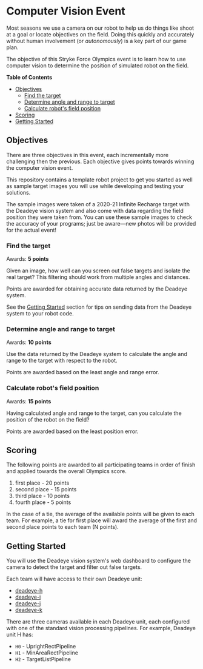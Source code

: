 # Computer Vision Event
<!--
9/23 kick-off
11/11 end of competition
-->

Most seasons we use a camera on our robot to help us do things like
shoot at a goal or locate objectives on the field. Doing this quickly and
accurately without human involvement (or *autonomously*) is a key part of our
game plan.

The objective of this Stryke Force Olympics event is to learn how to use
computer vision to determine the position of simulated robot on the field.

<!-- START doctoc generated TOC please keep comment here to allow auto update -->
<!-- DON'T EDIT THIS SECTION, INSTEAD RE-RUN doctoc TO UPDATE -->
**Table of Contents**

- [Objectives](#objectives)
  - [Find the target](#find-the-target)
  - [Determine angle and range to target](#determine-angle-and-range-to-target)
  - [Calculate robot's field position](#calculate-robots-field-position)
- [Scoring](#scoring)
- [Getting Started](#getting-started)

<!-- END doctoc generated TOC please keep comment here to allow auto update -->

## Objectives

There are three objectives in this event, each incrementally more challenging
then the previous. Each objective gives points towards winning the computer
vision event.

This repository contains a template robot project to get you started as well as
sample target images you will use while developing and testing your solutions.

The sample images were taken of a 2020-21 Infinite Recharge target with the
Deadeye vision system and also come with data regarding the field position they
were taken from. You can use these sample images to check the accuracy of your
programs; just be aware—new photos will be provided for the actual event!

### Find the target

Awards: **5 points**

Given an image, how well can you screen out false targets and isolate the real
target? This filtering should work from multiple angles and distances.

Points are awarded for obtaining accurate data returned by the Deadeye system.

See the [Getting Started](#getting-started) section for tips on sending data
from the Deadeye system to your robot code.

### Determine angle and range to target

Awards: **10 points**

Use the data returned by the Deadeye system to calculate the angle and range to
the target with respect to the robot.

Points are awarded based on the least angle and range error.

### Calculate robot's field position

Awards: **15 points**

Having calculated angle and range to the target, can you calculate the position
of the robot on the field?

Points are awarded based on the least position error.

## Scoring

The following points are awarded to all participating teams in order of finish
and applied towards the overall Olympics score.

1. first place - 20 points
2. second place - 15 points
3. third place - 10 points
4. fourth place - 5 points

In the case of a tie, the average of the available points will be given to each
team. For example, a tie for first place will award the average of the first
and second place points to each team (N points).

## Getting Started

You will use the Deadeye vision system's web dashboard to configure the camera
to detect the target and filter out false targets.

Each team will have access to their own Deadeye unit:

- [deadeye-h](http://192.168.3.10)
- [deadeye-i](http://192.168.3.11)
- [deadeye-j](http://192.168.3.12)
- [deadeye-k](http://192.168.3.13)


There are three cameras available in each Deadeye unit, each configured with
one of the standard vision processing pipelines. For example, Deadeye unit H
has:

- `H0` - UprightRectPipeline
- `H1` - MinAreaRectPipeline
- `H2` - TargetListPipeline
